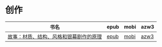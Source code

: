 # 创作

| 书名 | epub | mobi | azw3 |
| --- | --- | --- | --- |
| [故事：材质、结构、风格和银幕剧作的原理](http://ct.dalanmei.com/f/31084289-571858315-07deaf) | [epub](http://ct.dalanmei.com/f/31084289-571858315-07deaf) | [mobi](http://ct.dalanmei.com/f/31084289-571551002-8d41b4) | [azw3](http://ct.dalanmei.com/f/31084289-572067677-91b0bb) |
